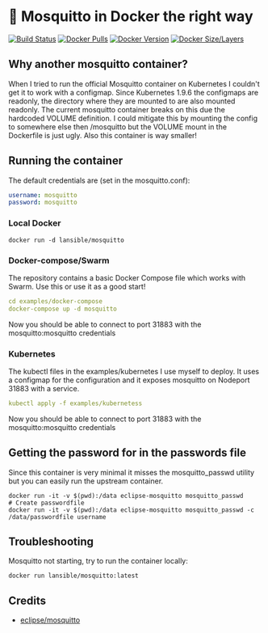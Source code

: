 #  🦟 Mosquitto in Docker the right way

[![Build Status](https://gitlab.com/lansible1/docker-mosquitto/badges/master/pipeline.svg)](https://gitlab.com/lansible1/docker-mosquitto/pipelines)
[![Docker Pulls](https://img.shields.io/docker/pulls/lansible/mosquitto.svg)](https://hub.docker.com/r/lansible/mosquitto)
[![Docker Version](https://images.microbadger.com/badges/version/lansible/mosquitto:latest.svg)](https://microbadger.com/images/lansible/mosquitto:latest)
[![Docker Size/Layers](https://images.microbadger.com/badges/image/lansible/mosquitto:latest.svg)](https://microbadger.com/images/lansible/mosquitto:latest)

## Why another mosquitto container?
When I tried to run the official Mosquitto container on Kubernetes I couldn't get it to work with a configmap.
Since Kubernetes 1.9.6 the configmaps are readonly, the directory where they are mounted to are also mounted readonly.
The current mosquitto container breaks on this due the hardcoded VOLUME definition.
I could mitigate this by mounting the config to somewhere else then /mosquitto but the VOLUME mount in the Dockerfile is just ugly.
Also this container is way smaller!

## Running the container

The default credentials are (set in the mosquitto.conf):
```yaml
username: mosquitto
password: mosquitto
```

### Local Docker
```
docker run -d lansible/mosquitto
```

### Docker-compose/Swarm

The repository contains a basic Docker Compose file which works with Swarm.
Use this or use it as a good start!

```yaml
cd examples/docker-compose
docker-compose up -d mosquitto
```

Now you should be able to connect to port 31883 with the mosquitto:mosquitto credentials

### Kubernetes

The kubectl files in the examples/kubernetes I use myself to deploy.
It uses a configmap for the configuration and it exposes mosquitto on Nodeport 31883 with a service.

```yaml
kubectl apply -f examples/kubernetess
```

Now you should be able to connect to port 31883 with the mosquitto:mosquitto credentials

## Getting the password for in the passwords file

Since this container is very minimal it misses the mosquitto_passwd utility but you can easily run the upstream container.
```
docker run -it -v $(pwd):/data eclipse-mosquitto mosquitto_passwd
# Create passwordfile
docker run -it -v $(pwd):/data eclipse-mosquitto mosquitto_passwd -c /data/passwordfile username
```

## Troubleshooting

Mosquitto not starting, try to run the container locally:
```
docker run lansible/mosquitto:latest
```

## Credits

* [eclipse/mosquitto](https://github.com/eclipse/mosquitto)
